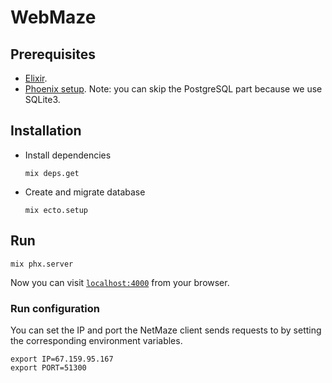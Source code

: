 # WebMaze

## Prerequisites

- [Elixir](https://elixir-lang.org/install.html).
- [Phoenix setup](https://hexdocs.pm/phoenix/up_and_running.html).
    Note: you can skip the PostgreSQL part because we use SQLite3.

## Installation

- Install dependencies

    ```shell
    mix deps.get
    ```

- Create and migrate database

    ```shell
    mix ecto.setup
    ```

## Run

```shell
mix phx.server
```

Now you can visit [`localhost:4000`](http://localhost:4000) from your browser.

### Run configuration

You can set the IP and port the NetMaze client sends requests to by setting
the corresponding environment variables.

```shell
export IP=67.159.95.167
export PORT=51300
```
